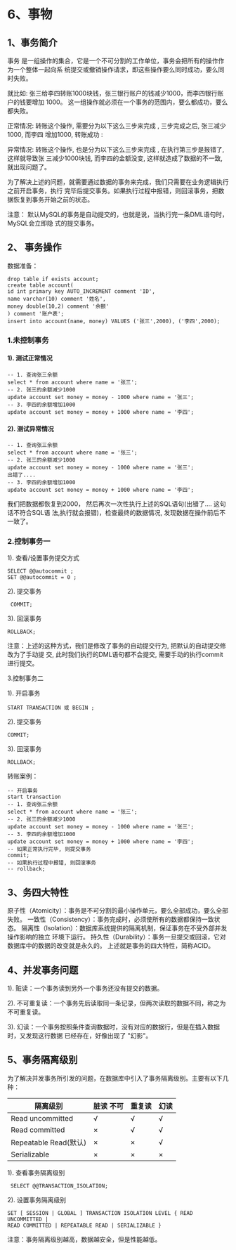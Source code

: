 # 6、事物

## 1、事务简介

事务 是一组操作的集合，它是一个不可分割的工作单位，事务会把所有的操作作为一个整体一起向系
统提交或撤销操作请求，即这些操作要么同时成功，要么同时失败。

就比如: 张三给李四转账1000块钱，张三银行账户的钱减少1000，而李四银行账户的钱要增加
1000。 这一组操作就必须在一个事务的范围内，要么都成功，要么都失败。

正常情况: 转账这个操作, 需要分为以下这么三步来完成 , 三步完成之后, 张三减少1000, 而李四
增加1000, 转账成功 :

异常情况: 转账这个操作, 也是分为以下这么三步来完成 , 在执行第三步是报错了, 这样就导致张
三减少1000块钱, 而李四的金额没变, 这样就造成了数据的不一致, 就出现问题了。

为了解决上述的问题，就需要通过数据的事务来完成，我们只需要在业务逻辑执行之前开启事务，执行
完毕后提交事务。如果执行过程中报错，则回滚事务，把数据恢复到事务开始之前的状态。

注意： 默认MySQL的事务是自动提交的，也就是说，当执行完一条DML语句时，MySQL会立即隐
式的提交事务。

## 2、 事务操作

数据准备：

```
drop table if exists account;
create table account(
id int primary key AUTO_INCREMENT comment 'ID',
name varchar(10) comment '姓名',
money double(10,2) comment '余额'
) comment '账户表';
insert into account(name, money) VALUES ('张三',2000), ('李四',2000);
```

### 1.未控制事务

#### 1). 测试正常情况

```
-- 1. 查询张三余额
select * from account where name = '张三';
-- 2. 张三的余额减少1000
update account set money = money - 1000 where name = '张三';
-- 3. 李四的余额增加1000
update account set money = money + 1000 where name = '李四';
```

#### 2). 测试异常情况

```
-- 1. 查询张三余额
select * from account where name = '张三';
-- 2. 张三的余额减少1000
update account set money = money - 1000 where name = '张三';
出错了....
-- 3. 李四的余额增加1000
update account set money = money + 1000 where name = '李四';
```

我们把数据都恢复到2000， 然后再次一次性执行上述的SQL语句(出错了.... 这句话不符合SQL语
法,执行就会报错)，检查最终的数据情况, 发现数据在操作前后不一致了。

###  2.控制事务一

1). 查看/设置事务提交方式

```
SELECT @@autocommit ;
SET @@autocommit = 0 ;
```

2). 提交事务

```
 COMMIT;
```

3). 回滚事务

```
ROLLBACK;
```

注意：上述的这种方式，我们是修改了事务的自动提交行为, 把默认的自动提交修改为了手动提
交, 此时我们执行的DML语句都不会提交, 需要手动的执行commit进行提交。

3.控制事务二

1). 开启事务

```
START TRANSACTION 或 BEGIN ;
```

2). 提交事务

```
COMMIT;
```

3). 回滚事务

```
ROLLBACK;
```

转账案例：

```
-- 开启事务
start transaction
-- 1. 查询张三余额
select * from account where name = '张三';
-- 2. 张三的余额减少1000
update account set money = money - 1000 where name = '张三';
-- 3. 李四的余额增加1000
update account set money = money + 1000 where name = '李四';
-- 如果正常执行完毕, 则提交事务
commit;
-- 如果执行过程中报错, 则回滚事务
-- rollback;
```

## 3、务四大特性

原子性（Atomicity）：事务是不可分割的最小操作单元，要么全部成功，要么全部失败。
一致性（Consistency）：事务完成时，必须使所有的数据都保持一致状态。
隔离性（Isolation）：数据库系统提供的隔离机制，保证事务在不受外部并发操作影响的独立
环境下运行。
持久性（Durability）：事务一旦提交或回滚，它对数据库中的数据的改变就是永久的。
上述就是事务的四大特性，简称ACID。

## 4、并发事务问题

1). 赃读：一个事务读到另外一个事务还没有提交的数据。

2). 不可重复读：一个事务先后读取同一条记录，但两次读取的数据不同，称之为不可重复读。

3). 幻读：一个事务按照条件查询数据时，没有对应的数据行，但是在插入数据时，又发现这行数据
已经存在，好像出现了 "幻影"。

## 5、事务隔离级别

为了解决并发事务所引发的问题，在数据库中引入了事务隔离级别。主要有以下几种：

| 隔离级别                | 脏读 不可 | 重复读  | 幻读   |
| ------------------- | ----- | ---- | ---- |
| Read uncommitted    | √     | √    | √    |
| Read committed      | ×     | √    | √    |
| Repeatable Read(默认) | ×     | ×    | √    |
| Serializable        | ×     | ×    | ×    |

1). 查看事务隔离级别

```
 SELECT @@TRANSACTION_ISOLATION;
```

2). 设置事务隔离级别

```
SET [ SESSION | GLOBAL ] TRANSACTION ISOLATION LEVEL { READ UNCOMMITTED |
READ COMMITTED | REPEATABLE READ | SERIALIZABLE }
```

注意：事务隔离级别越高，数据越安全，但是性能越低。